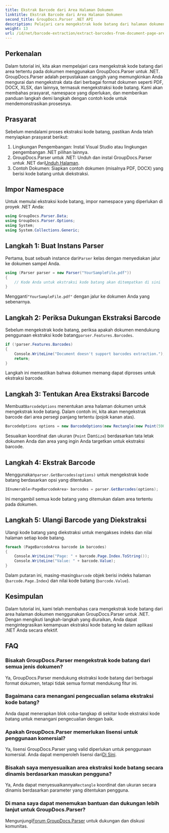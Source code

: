 ```yaml
---
title: Ekstrak Barcode dari Area Halaman Dokumen
linktitle: Ekstrak Barcode dari Area Halaman Dokumen
second_title: GroupDocs.Parser .NET API
description: Pelajari cara mengekstrak kode batang dari halaman dokumen menggunakan GroupDocs.Parser untuk .NET. Tingkatkan kemampuan pemrosesan dokumen Anda dengan tutorial langkah demi langkah ini.
weight: 13
url: /id/net/barcode-extraction/extract-barcodes-from-document-page-area/
---
```

## Perkenalan
Dalam tutorial ini, kita akan mempelajari cara mengekstrak kode batang dari area tertentu pada dokumen menggunakan GroupDocs.Parser untuk .NET. GroupDocs.Parser adalah perpustakaan canggih yang memungkinkan Anda mengurai dan mengekstrak data dari berbagai format dokumen seperti PDF, DOCX, XLSX, dan lainnya, termasuk mengekstraksi kode batang. Kami akan membahas prasyarat, namespace yang diperlukan, dan memberikan panduan langkah demi langkah dengan contoh kode untuk mendemonstrasikan prosesnya.
## Prasyarat
Sebelum mendalami proses ekstraksi kode batang, pastikan Anda telah menyiapkan prasyarat berikut:
1. Lingkungan Pengembangan: Instal Visual Studio atau lingkungan pengembangan .NET pilihan lainnya.
2.  GroupDocs.Parser untuk .NET: Unduh dan instal GroupDocs.Parser untuk .NET dari[Unduh Halaman](https://releases.groupdocs.com/parser/net/).
3. Contoh Dokumen: Siapkan contoh dokumen (misalnya PDF, DOCX) yang berisi kode batang untuk diekstraksi.

## Impor Namespace
Untuk memulai ekstraksi kode batang, impor namespace yang diperlukan di proyek .NET Anda:
```csharp
using GroupDocs.Parser.Data;
using GroupDocs.Parser.Options;
using System;
using System.Collections.Generic;
```
## Langkah 1: Buat Instans Parser
 Pertama, buat sebuah instance dari`Parser` kelas dengan menyediakan jalur ke dokumen sampel Anda.
```csharp
using (Parser parser = new Parser("YourSampleFile.pdf"))
{
    // Kode Anda untuk ekstraksi kode batang akan ditempatkan di sini
}
```
 Mengganti`"YourSampleFile.pdf"` dengan jalur ke dokumen Anda yang sebenarnya.
## Langkah 2: Periksa Dukungan Ekstraksi Barcode
 Sebelum mengekstrak kode batang, periksa apakah dokumen mendukung penggunaan ekstraksi kode batang`parser.Features.Barcodes`.
```csharp
if (!parser.Features.Barcodes)
{
    Console.WriteLine("Document doesn't support barcodes extraction.");
    return;
}
```
Langkah ini memastikan bahwa dokumen memang dapat diproses untuk ekstraksi barcode.
## Langkah 3: Tentukan Area Ekstraksi Barcode
 Membuat`BarcodeOptions` menentukan area halaman dokumen untuk mengekstrak kode batang. Dalam contoh ini, kita akan mengekstrak barcode dari area persegi panjang tertentu (pojok kanan atas).
```csharp
BarcodeOptions options = new BarcodeOptions(new Rectangle(new Point(590, 80), new Size(150, 150)));
```
Sesuaikan koordinat dan ukuran (`Point` Dan`Size`) berdasarkan tata letak dokumen Anda dan area yang ingin Anda targetkan untuk ekstraksi barcode.
## Langkah 4: Ekstrak Barcode
 Menggunakan`parser.GetBarcodes(options)` untuk mengekstrak kode batang berdasarkan opsi yang ditentukan.
```csharp
IEnumerable<PageBarcodeArea> barcodes = parser.GetBarcodes(options);
```
Ini mengambil semua kode batang yang ditemukan dalam area tertentu pada dokumen.
## Langkah 5: Ulangi Barcode yang Diekstraksi
Ulangi kode batang yang diekstraksi untuk mengakses indeks dan nilai halaman setiap kode batang.
```csharp
foreach (PageBarcodeArea barcode in barcodes)
{
    Console.WriteLine("Page: " + barcode.Page.Index.ToString());
    Console.WriteLine("Value: " + barcode.Value);
}
```
 Dalam putaran ini, masing-masing`barcode` objek berisi indeks halaman (`barcode.Page.Index`) dan nilai kode batang (`barcode.Value`).

## Kesimpulan
Dalam tutorial ini, kami telah membahas cara mengekstrak kode batang dari area halaman dokumen menggunakan GroupDocs.Parser untuk .NET. Dengan mengikuti langkah-langkah yang diuraikan, Anda dapat mengintegrasikan kemampuan ekstraksi kode batang ke dalam aplikasi .NET Anda secara efektif.

## FAQ
### Bisakah GroupDocs.Parser mengekstrak kode batang dari semua jenis dokumen?
Ya, GroupDocs.Parser mendukung ekstraksi kode batang dari berbagai format dokumen, tetapi tidak semua format mendukung fitur ini.
### Bagaimana cara menangani pengecualian selama ekstraksi kode batang?
Anda dapat menerapkan blok coba-tangkap di sekitar kode ekstraksi kode batang untuk menangani pengecualian dengan baik.
### Apakah GroupDocs.Parser memerlukan lisensi untuk penggunaan komersial?
Ya, lisensi GroupDocs.Parser yang valid diperlukan untuk penggunaan komersial. Anda dapat memperoleh lisensi dari[Di Sini](https://purchase.groupdocs.com/buy).
### Bisakah saya menyesuaikan area ekstraksi kode batang secara dinamis berdasarkan masukan pengguna?
 Ya, Anda dapat menyesuaikannya`Rectangle` koordinat dan ukuran secara dinamis berdasarkan parameter yang ditentukan pengguna.
### Di mana saya dapat menemukan bantuan dan dukungan lebih lanjut untuk GroupDocs.Parser?
 Mengunjungi[Forum GroupDocs.Parser](https://forum.groupdocs.com/c/parser/17) untuk dukungan dan diskusi komunitas.